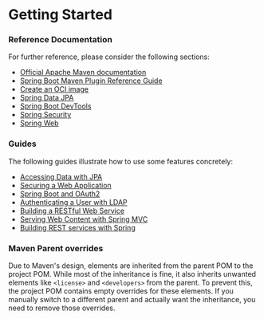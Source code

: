 # Getting Started

### Reference Documentation
For further reference, please consider the following sections:

* [Official Apache Maven documentation](https://maven.apache.org/guides/index.html)
* [Spring Boot Maven Plugin Reference Guide](https://docs.spring.io/spring-boot/3.4.1.RELEASE/maven-plugin)
* [Create an OCI image](https://docs.spring.io/spring-boot/3.4.1.RELEASE/maven-plugin/build-image.html)
* [Spring Data JPA](https://docs.spring.io/spring-boot/3.4.1.RELEASE/reference/data/sql.html#data.sql.jpa-and-spring-data)
* [Spring Boot DevTools](https://docs.spring.io/spring-boot/3.4.1.RELEASE/reference/using/devtools.html)
* [Spring Security](https://docs.spring.io/spring-boot/3.4.1.RELEASE/reference/web/spring-security.html)
* [Spring Web](https://docs.spring.io/spring-boot/3.4.1.RELEASE/reference/web/servlet.html)

### Guides
The following guides illustrate how to use some features concretely:

* [Accessing Data with JPA](https://spring.io/guides/gs/accessing-data-jpa/)
* [Securing a Web Application](https://spring.io/guides/gs/securing-web/)
* [Spring Boot and OAuth2](https://spring.io/guides/tutorials/spring-boot-oauth2/)
* [Authenticating a User with LDAP](https://spring.io/guides/gs/authenticating-ldap/)
* [Building a RESTful Web Service](https://spring.io/guides/gs/rest-service/)
* [Serving Web Content with Spring MVC](https://spring.io/guides/gs/serving-web-content/)
* [Building REST services with Spring](https://spring.io/guides/tutorials/rest/)

### Maven Parent overrides

Due to Maven's design, elements are inherited from the parent POM to the project POM.
While most of the inheritance is fine, it also inherits unwanted elements like `<license>` and `<developers>` from the parent.
To prevent this, the project POM contains empty overrides for these elements.
If you manually switch to a different parent and actually want the inheritance, you need to remove those overrides.

